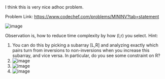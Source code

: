 I think this is very nice adhoc problem.

Problem Link: 
https://www.codechef.com/problems/MININV?tab=statement


![image](https://user-images.githubusercontent.com/66742842/213532189-2fa52138-c7d2-4cd3-92f9-b6ed74c83c62.png)

Observation is, how to reduce time complexity by how (l,r) you select.
Hint:
1. You can do this by picking a subarray [L,R] and analyzing exactly which pairs turn from inversions to non-inversions when you increase this subarray, and vice versa.
In particular, do you see some constraint on R?
2. ![image](https://user-images.githubusercontent.com/66742842/213532723-5e7c566f-fafc-4e46-be41-52a220d4f504.png)
3. ![image](https://user-images.githubusercontent.com/66742842/213532781-c2998b86-0108-4e05-8c15-26a8b99acfe9.png)
4. ![image](https://user-images.githubusercontent.com/66742842/213532818-36ed2941-c5e5-4af3-803c-e4d93a8392f8.png)
